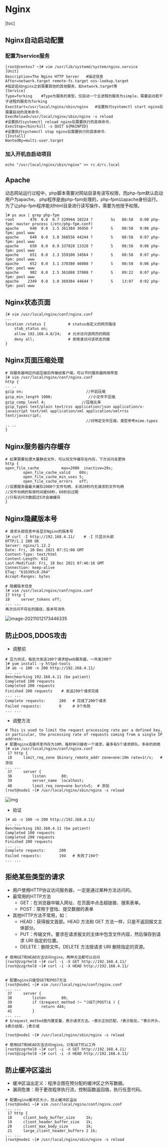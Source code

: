 # Nginx

[toc]

## Nginx自动启动配置

### 配置为service服务

```shell
[root@centos7 ~]# vim /usr/lib/systemd/system/nginx.service
[Unit]
Description=The Nginx HTTP Server	#描述信息
After=network.target remote-fs.target nss-lookup.target
#指定启动nginx之前需要其他的其他服务，如network.target等
[Service]
Type=forking	#Type为服务的类型，仅启动一个主进程的服务为simple，需要启动若干子进程的服务为forking
ExecStart=/usr/local/nginx/sbin/nginx	#设置执行systemctl start nginx后需要启动的具体命令.
ExecReload=/usr/local/nginx/sbin/nginx -s reload
#设置执行systemctl reload nginx后需要执行的具体命令.
ExecStop=/bin/kill -s QUIT ${MAINPID}
#设置执行systemctl stop nginx后需要执行的具体命令.
[Install]
WantedBy=multi-user.target
```

### 加入开机自启动项目

```shell
echo "/usr/local/nginx/sbin/nginx" >> rc.d/rc.local
```

## Apache

​		动态网站运行过程中，php脚本需要对网站目录有读写权限，而php-fpm默认启动用户为apache。 php程序是由php-fpm处理的，php-fpm以apache身份运行。为了让php-fpm程序能对html目录进行读写操作，需要为他授予权限。

```shell
]# ps aux | grep php-fpm
root       476  0.0  0.7 329944 10224 ?        Ss   08:58   0:00 php-fpm: master process (/etc/php-fpm.conf)
apache     648  0.0  2.5 361384 36956 ?        S    08:58   0:06 php-fpm: pool www
apache     649  0.0  3.0 368556 44244 ?        S    08:58   0:07 php-fpm: pool www
apache     650  0.0  0.9 337828 13328 ?        S    08:58   0:06 php-fpm: pool www
apache     651  0.0  2.3 359100 34564 ?        S    08:58   0:07 php-fpm: pool www
apache     652  0.0  3.1 370380 46088 ?        S    08:58   0:06 php-fpm: pool www
apache     902  0.0  2.5 361888 37008 ?        S    09:22   0:07 php-fpm: pool www
apache    2349  0.0  3.0 369384 44644 ?        S    13:07   0:02 php-fpm: pool www

```

## Nginx状态页面

```shell
]# vim /usr/local/nginx/conf/nginx.conf
...
location /status {			# status自定义的网页路径
	stub_status on;			
	allow 192.168.4.0/24;	# 允许访问该网页的网段
	deny all;				# 拒绝谁访问该状态页面
}
```

## Nginx页面压缩处理

```shell
# 将服务器响应内容压缩后传输给客户端，可以节约服务器网络带宽
]# vim /usr/local/nginx/conf/nginx.conf
http {
.. ..
gzip on;                            //开启压缩
gzip_min_length 1000;                //小文件不压缩
gzip_comp_level 4;                //压缩比率
gzip_types text/plain text/css application/json application/x-javascript text/xml application/xml application/xml+rss text/javascript;
                                    //对特定文件压缩，类型参考mime.types
.. ..
}
```

## Nginx服务器内存缓存

```shell
# 如果需要处理大量静态文件，可以将文件缓存在内存，下次访问会更快
http { 
open_file_cache          max=2000  inactive=20s;
        open_file_cache_valid    60s;
        open_file_cache_min_uses 5;
        open_file_cache_errors   off;
//设置服务器最大缓存2000个文件句柄，关闭20秒内无请求的文件句柄
//文件句柄的有效时间是60秒，60秒后过期
//只有访问次数超过5次会被缓存
} 
```

## Nginx隐藏版本号

```shell
# 请求头部信息中会显示Nginx的版本号
]# curl -I http://192.168.4.11/    # -I 只显示头部
HTTP/1.1 200 OK
Server: nginx/1.12.2
Date: Fri, 10 Dec 2021 07:51:08 GMT
Content-Type: text/html
Content-Length: 612
Last-Modified: Fri, 10 Dec 2021 07:46:16 GMT
Connection: keep-alive
ETag: "61b305c8-264"
Accept-Ranges: bytes

# 隐藏版本信息
]# vim /usr/local/nginx/conf/nginx.conf
17 http {
18     server_tokens off;
... ...
再次访问不存在的路径，版本号消失
```

![image-20211012173446335](imgs/image-20211012173446335.png)

## 防止DOS,DDOS攻击

- 调整前

```shell
# 压力测试，每批次发送100个请求给web服务器，一共发200个
]# yum install -y httpd-tools
]# ab -c 100 -n 200 http://192.168.4.11/ 
... ...
Benchmarking 192.168.4.11 (be patient)
Completed 100 requests
Completed 200 requests
Finished 200 requests    # 发送200个请求完成
... ... 
Complete requests:      200   # 完成了200个请求
Failed requests:        0     # 0个失败
... ...
```

- 调整方法

```shell
# This is used to limit the request processing rate per a defined key, in particular, the processing rate of requests coming from a single IP address.
# 配置nginx连接共享内存为10M，每秒钟只接收一个请求，最多有5个请求排队，多余的拒绝
]# vim /usr/local/nginx/conf/nginx.conf
 17 http {
 18     limit_req_zone $binary_remote_addr zone=one:10m rate=1r/s;   # 添加
... ...
 37     server {
 38         listen       80;
 39         server_name  localhost;
 40         limit_req zone=one burst=5;  # 添加
[root@node1 ~]# /usr/local/nginx/sbin/nginx -s reload
```

![img](imgs/LINUXNSD_V01SECURITYDAY04_038.png)

- 验证

```shell
]# ab -c 100 -n 200 http://192.168.4.11/ 
... ...
Benchmarking 192.168.4.11 (be patient)
Completed 100 requests
Completed 200 requests
Finished 200 requests
... ...
Complete requests:      200
Failed requests:        194   # 失败了194个
... ...
```

## 拒绝某些类型的请求

- 用户使用HTTP协议访问服务器，一定是通过某种方法访问的。
- 最常用的HTTP方法
  - GET：在浏览器中输入网址、在页面中点击超链接、搜索表单。
  - POST：常用于登陆、提交数据的表单
- 其他HTTP方法不常用，如：
  - HEAD：获得报文首部。HEAD 方法和 GET 方法一样，只是不返回报文主体部分。
  - PUT：传输文件。要求在请求报文的主体中包含文件内容，然后保存到请求 URI 指定的位置。
  - DELETE：删除文件。DELETE 方法按请求 URI 删除指定的资源。

```shell
# 使用GET和HEAD方法访问nginx。两种方法都可以访问
[root@zzgrhel8 ~]# curl -i -X GET http://192.168.4.11/
[root@zzgrhel8 ~]# curl -i -X HEAD http://192.168.4.11/


# 配置nginx只接受GET和POST方法
[root@node1 ~]# vim /usr/local/nginx/conf/nginx.conf
... ...
 37     server {
 38         listen       80;
 39         if ($request_method !~ ^(GET|POST)$ ) {
 40             return 444;
 41         }
... ...
# $request_method是内置变量，表示请求方法。~表示正则匹配，!表示取反。^表示开头，$表示结尾，|表示或

[root@node1 ~]# /usr/local/nginx/sbin/nginx -s reload

# 使用GET和HEAD方法访问nginx。只有GET可以工作
[root@zzgrhel8 ~]# curl -i -X GET http://192.168.4.11/
[root@zzgrhel8 ~]# curl -i -X HEAD http://192.168.4.11/
```

## 防止缓冲区溢出

- 缓冲区溢出定义：程序企图在预分配的缓冲区之外写数据。
- 漏洞危害：用于更改程序执行流，控制函数返回值，执行任意代码。

```shell
# 配置nginx缓冲区大小，防止缓冲区溢出
[root@node1 ~]# vim /usr/local/nginx/conf/nginx.conf
... ...
 17 http {
 18     client_body_buffer_size     1k;
 19     client_header_buffer_size   1k;
 20     client_max_body_size        1k;
 21     large_client_header_buffers 2 1k;
... ...
[root@node1 ~]# /usr/local/nginx/sbin/nginx -s reload
```

